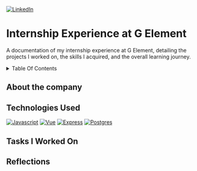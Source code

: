 [![LinkedIn][linkedin-shield]][linkedin-url]
# Internship Experience at G Element
A documentation of my internship experience at G Element, detailing the projects I worked on, the skills I acquired, and the overall learning journey.
<details>
  <summary>Table Of Contents</summary>
</details>

## About the company
## Technologies Used
[![Javascript][Javascript]][Javascript-url]
[![Vue][Vue.js]][Vue-url]
[![Express][Express.js]][Express-url]
[![Postgres][Postgres]][Postgres-url]

## Tasks I Worked On
## Reflections

<!-- MARKDOWN LINKS & IMAGES -->
[linkedin-shield]: https://img.shields.io/badge/-LinkedIn-black.svg?style=for-the-badge&logo=linkedin&colorB=555
[linkedin-url]: https://www.linkedin.com/in/mattisong
[Javascript]: https://img.shields.io/badge/javascript-%23323330.svg?style=for-the-badge&logo=javascript&logoColor=%23F7DF1E
[Javascript-url]: https://developer.mozilla.org/en-US/docs/Web/JavaScript
[Vue.js]: https://img.shields.io/badge/Vue.js-35495E?style=for-the-badge&logo=vuedotjs&logoColor=4FC08D
[Vue-url]: https://vuejs.org/
[Express.js]: https://img.shields.io/badge/express.js-%23404d59.svg?style=for-the-badge&logo=express&logoColor=%2361DAFB
[Express-url]: https://expressjs.com/
[Postgres]: https://img.shields.io/badge/postgres-%23316192.svg?style=for-the-badge&logo=postgresql&logoColor=white
[Postgres-url]: https://www.postgresql.org/


